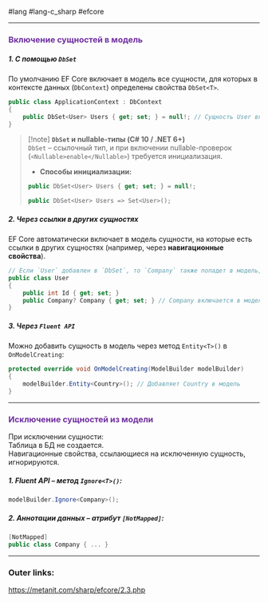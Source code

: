 #lang #lang-c_sharp #efcore

---
### <font color="#7030a0">**Включение сущностей в модель** </font> 

##### 1. **С помощью `DbSet`**
По умолчанию EF Core включает в модель все сущности, для которых в контексте данных (`DbContext`) определены свойства `DbSet<T>`.  

  ```csharp
  public class ApplicationContext : DbContext
  {
      public DbSet<User> Users { get; set; } = null!; // Сущность User включается в модель
  }
  ```

> [!note] **`DbSet` и nullable-типы (C# 10 / .NET 6+)**  
> `DbSet` – ссылочный тип, и при включении nullable-проверок (`<Nullable>enable</Nullable>`) требуется инициализация.  
> - **Способы инициализации:**  
> ```csharp
> public DbSet<User> Users { get; set; } = null!;
> ```
> ```csharp
> public DbSet<User> Users => Set<User>();
> ```  

##### 2. **Через ссылки в других сущностях**  
EF Core автоматически включает в модель сущности, на которые есть ссылки в других сущностях (например, через **навигационные свойства**).  

  ```csharp
  // Если `User` добавлен в `DbSet`, то `Company` также попадет в модель, даже без `DbSet<Company>`.  
  public class User
  {
      public int Id { get; set; }
      public Company? Company { get; set; } // Company включается в модель
  }
  ```

##### 3. **Через `Fluent API`**  
Можно добавить сущность в модель через метод `Entity<T>()` в `OnModelCreating`:  
  ```csharp
  protected override void OnModelCreating(ModelBuilder modelBuilder)
  {
      modelBuilder.Entity<Country>(); // Добавляет Country в модель
  }
  ```  
---
### <font color="#7030a0">**Исключение сущностей из модели** </font> 
При исключении сущности:  
Таблица в БД не создается.  
Навигационные свойства, ссылающиеся на исключенную сущность, игнорируются.  

  ##### 1. **Fluent API** – метод `Ignore<T>()`:  
 ```csharp
 modelBuilder.Ignore<Company>();
 ```  
  ##### 2. **Аннотации данных** – атрибут `[NotMapped]`:  
 ```csharp
 [NotMapped]
 public class Company { ... }
 ```  
---
### Outer links:
https://metanit.com/sharp/efcore/2.3.php